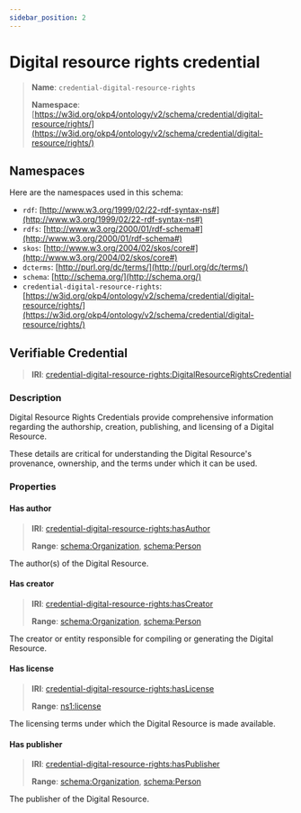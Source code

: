 ```yaml
---
sidebar_position: 2
---
```

[//]: # (This file is auto-generated. Please do not modify it yourself.)

# Digital resource rights credential

> **Name**: `credential-digital-resource-rights`
>
> **Namespace**: [https://w3id.org/okp4/ontology/v2/schema/credential/digital-resource/rights/](https://w3id.org/okp4/ontology/v2/schema/credential/digital-resource/rights/)

## Namespaces

Here are the namespaces used in this schema:

- `rdf`: [http://www.w3.org/1999/02/22-rdf-syntax-ns#](http://www.w3.org/1999/02/22-rdf-syntax-ns#)
- `rdfs`: [http://www.w3.org/2000/01/rdf-schema#](http://www.w3.org/2000/01/rdf-schema#)
- `skos`: [http://www.w3.org/2004/02/skos/core#](http://www.w3.org/2004/02/skos/core#)
- `dcterms`: [http://purl.org/dc/terms/](http://purl.org/dc/terms/)
- `schema`: [http://schema.org/](http://schema.org/)
- `credential-digital-resource-rights`: [https://w3id.org/okp4/ontology/v2/schema/credential/digital-resource/rights/](https://w3id.org/okp4/ontology/v2/schema/credential/digital-resource/rights/)

## Verifiable Credential

> **IRI**: [credential-digital-resource-rights:DigitalResourceRightsCredential](https://w3id.org/okp4/ontology/v2/schema/credential/digital-resource/rights/DigitalResourceRightsCredential)

### Description

Digital Resource Rights Credentials provide comprehensive information regarding the authorship, creation, publishing, and licensing of a Digital Resource.

These details are critical for understanding the Digital Resource's provenance, ownership, and the terms under which it can be used.

### Properties

#### Has author
>
> **IRI**: [credential-digital-resource-rights:hasAuthor](https://w3id.org/okp4/ontology/v2/schema/credential/digital-resource/rights/hasAuthor)
>
> **Range**:&nbsp;[schema:Organization](http://schema.org/Organization), [schema:Person](http://schema.org/Person)

The author(s) of the Digital Resource.

#### Has creator
>
> **IRI**: [credential-digital-resource-rights:hasCreator](https://w3id.org/okp4/ontology/v2/schema/credential/digital-resource/rights/hasCreator)
>
> **Range**:&nbsp;[schema:Organization](http://schema.org/Organization), [schema:Person](http://schema.org/Person)

The creator or entity responsible for compiling or generating the Digital Resource.

#### Has license
>
> **IRI**: [credential-digital-resource-rights:hasLicense](https://w3id.org/okp4/ontology/v2/schema/credential/digital-resource/rights/hasLicense)
>
> **Range**:&nbsp;[ns1:license](https://w3id.org/okp4/ontology/v2/thesaurus/license)

The licensing terms under which the Digital Resource is made available.

#### Has publisher
>
> **IRI**: [credential-digital-resource-rights:hasPublisher](https://w3id.org/okp4/ontology/v2/schema/credential/digital-resource/rights/hasPublisher)
>
> **Range**:&nbsp;[schema:Organization](http://schema.org/Organization), [schema:Person](http://schema.org/Person)

The publisher of the Digital Resource.

